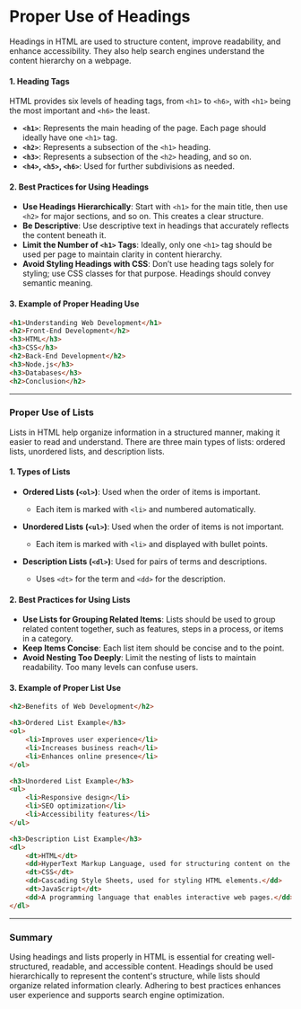 # Proper Use of Headings

Headings in HTML are used to structure content, improve readability, and enhance accessibility. They also help search engines understand the content hierarchy on a webpage.

#### 1. Heading Tags

HTML provides six levels of heading tags, from `<h1>` to `<h6>`, with `<h1>` being the most important and `<h6>` the least.

- **`<h1>`**: Represents the main heading of the page. Each page should ideally have one `<h1>` tag.
- **`<h2>`**: Represents a subsection of the `<h1>` heading.
- **`<h3>`**: Represents a subsection of the `<h2>` heading, and so on.
- **`<h4>`, `<h5>`, `<h6>`**: Used for further subdivisions as needed.

#### 2. Best Practices for Using Headings

- **Use Headings Hierarchically**: Start with `<h1>` for the main title, then use `<h2>` for major sections, and so on. This creates a clear structure.
- **Be Descriptive**: Use descriptive text in headings that accurately reflects the content beneath it.
- **Limit the Number of `<h1>` Tags**: Ideally, only one `<h1>` tag should be used per page to maintain clarity in content hierarchy.
- **Avoid Styling Headings with CSS**: Don’t use heading tags solely for styling; use CSS classes for that purpose. Headings should convey semantic meaning.

#### 3. Example of Proper Heading Use

```html
<h1>Understanding Web Development</h1>
<h2>Front-End Development</h2>
<h3>HTML</h3>
<h3>CSS</h3>
<h2>Back-End Development</h2>
<h3>Node.js</h3>
<h3>Databases</h3>
<h2>Conclusion</h2>
```

---

### Proper Use of Lists

Lists in HTML help organize information in a structured manner, making it easier to read and understand. There are three main types of lists: ordered lists, unordered lists, and description lists.

#### 1. Types of Lists

- **Ordered Lists (`<ol>`)**: Used when the order of items is important.
  - Each item is marked with `<li>` and numbered automatically.
  
- **Unordered Lists (`<ul>`)**: Used when the order of items is not important.
  - Each item is marked with `<li>` and displayed with bullet points.

- **Description Lists (`<dl>`)**: Used for pairs of terms and descriptions.
  - Uses `<dt>` for the term and `<dd>` for the description.

#### 2. Best Practices for Using Lists

- **Use Lists for Grouping Related Items**: Lists should be used to group related content together, such as features, steps in a process, or items in a category.
- **Keep Items Concise**: Each list item should be concise and to the point.
- **Avoid Nesting Too Deeply**: Limit the nesting of lists to maintain readability. Too many levels can confuse users.

#### 3. Example of Proper List Use

```html
<h2>Benefits of Web Development</h2>

<h3>Ordered List Example</h3>
<ol>
    <li>Improves user experience</li>
    <li>Increases business reach</li>
    <li>Enhances online presence</li>
</ol>

<h3>Unordered List Example</h3>
<ul>
    <li>Responsive design</li>
    <li>SEO optimization</li>
    <li>Accessibility features</li>
</ul>

<h3>Description List Example</h3>
<dl>
    <dt>HTML</dt>
    <dd>HyperText Markup Language, used for structuring content on the web.</dd>
    <dt>CSS</dt>
    <dd>Cascading Style Sheets, used for styling HTML elements.</dd>
    <dt>JavaScript</dt>
    <dd>A programming language that enables interactive web pages.</dd>
</dl>
```

---

### Summary

Using headings and lists properly in HTML is essential for creating well-structured, readable, and accessible content. Headings should be used hierarchically to represent the content's structure, while lists should organize related information clearly. Adhering to best practices enhances user experience and supports search engine optimization.